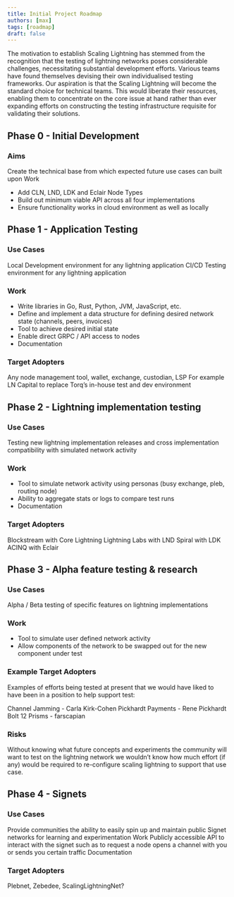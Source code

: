 ```yaml
---
title: Initial Project Roadmap
authors: [max]
tags: [roadmap]
draft: false
---
```


The motivation to establish Scaling Lightning has stemmed from the recognition that the testing of lightning networks poses considerable challenges, necessitating substantial development efforts. Various teams have found themselves devising their own individualised testing frameworks. Our aspiration is that the Scaling Lightning will become the standard choice for technical teams. This would liberate their resources, enabling them to concentrate on the core issue at hand rather than ever expanding efforts on constructing the testing infrastructure requisite for validating their solutions.

<!--truncate-->

## Phase 0 - Initial Development

### Aims

Create the technical base from which expected future use cases can built upon
Work

- Add CLN, LND, LDK and Eclair Node Types
- Build out minimum viable API across all four implementations
- Ensure functionality works in cloud environment as well as locally

## Phase 1 - Application Testing

### Use Cases

Local Development environment for any lightning application
CI/CD Testing environment for any lightning application

### Work

- Write libraries in Go, Rust, Python, JVM, JavaScript, etc.
- Define and implement a data structure for defining desired network state (channels, peers, invoices)
- Tool to achieve desired initial state
- Enable direct GRPC / API access to nodes
- Documentation

### Target Adopters
Any node management tool, wallet, exchange, custodian, LSP
For example LN Capital to replace Torq’s in-house test and dev environment

## Phase 2 - Lightning implementation testing

### Use Cases
Testing new lightning implementation releases and cross implementation compatibility with simulated network activity

### Work

- Tool to simulate network activity using personas (busy exchange, pleb, routing node)
- Ability to aggregate stats or logs to compare test runs
- Documentation

### Target Adopters

Blockstream with Core Lightning
Lightning Labs with LND
Spiral with LDK
ACINQ with Eclair

## Phase 3 - Alpha feature testing & research

### Use Cases
Alpha / Beta testing of specific features on lightning implementations

### Work

- Tool to simulate user defined network activity
- Allow components of the network to be swapped out for the new component under test

### Example Target Adopters

Examples of efforts being tested at present that we would have liked to have been in a position to help support test:

Channel Jamming - Carla Kirk-Cohen
Pickhardt Payments - Rene Pickhardt
Bolt 12 Prisms - farscapian

### Risks

Without knowing what future concepts and experiments the community will want to test on the lightning network we wouldn’t know how much effort (if any) would be required to re-configure scaling lightning to support that use case.

## Phase 4 - Signets

### Use Cases

Provide communities the ability to easily spin up and maintain public Signet networks for learning and experimentation
Work
Publicly accessible API to interact with the signet such as to request a node opens a channel with you or sends you certain traffic
Documentation

### Target Adopters

Plebnet, Zebedee, ScalingLightningNet?

